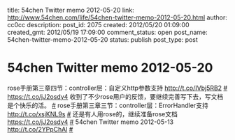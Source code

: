 title: 54chen Twitter memo 2012-05-20 
link: http://www.54chen.com/life/54chen-twitter-memo-2012-05-20.html
author: cc0cc
description: 
post_id: 2075
created: 2012/05/20 01:09:00
created_gmt: 2012/05/19 17:09:00
comment_status: open
post_name: 54chen-twitter-memo-2012-05-20
status: publish
post_type: post

# 54chen Twitter memo 2012-05-20 

rose手册第三章四节：controller层：自定义http参数支持 <http://t.co/IVbj5RB2> [#](http://twitter.com/54chen/statuses/203746198555860992) <https://t.co/jJ2osdy4> 收到了不少rose用户的反馈，要继续完善写下去，写文档是个快乐的活。 [#](http://twitter.com/54chen/statuses/203714002847666176) rose手册第三章三节：controller层：ErrorHandler支持 <http://t.co/xsjKNL9s> [#](http://twitter.com/54chen/statuses/202754613735206912) 还是有人用rose的，继续准备rose文档 <https://t.co/jJ2osdy4> [#](http://twitter.com/54chen/statuses/202726676369645569) 54chen Twitter memo 2012-05-13 <http://t.co/2YPpChAl> [#](http://twitter.com/54chen/statuses/201487956568055809)